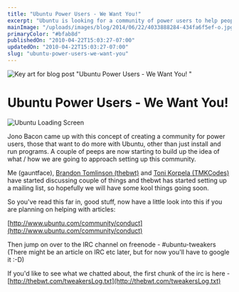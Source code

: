 ```yaml
---
title: "Ubuntu Power Users - We Want You!"
excerpt: "Ubuntu is looking for a community of power users to help people get more out of Ubuntu."
mainImage: "/uploads/images/blog/2014/06/22/4033888284-434fa6f5ef-o.jpg"
primaryColor: "#bfab8d"
publishedOn: "2010-04-22T15:03:27-07:00"
updatedOn: "2010-04-22T15:03:27-07:00"
slug: "ubuntu-power-users-we-want-you"
---
```

![Key art for blog post "Ubuntu Power Users - We Want You! "](/uploads/images/blog/2014/06/22/4033888284-434fa6f5ef-o.jpg)

# Ubuntu Power Users - We Want You! 

![Ubuntu Loading Screen](/uploads/images/blog/2010/04/boot.png)

Jono Bacon came up with this concept of creating a community for power users, those that want to do more with Ubuntu, other than just install and run programs. A couple of peeps are now starting to build up the idea of what / how we are going to approach setting up this community.

Me (gauntface), [Brandon Tomlinson (thebwt)](http://thebwt.com/) and [Toni Korpela (TMKCodes)](http://tmkcodes.kicks-ass.org/) have started discussing couple of things and thebwt has started setting up a mailing list, so hopefully we will have some kool things going soon.

So you've read this far in, good stuff, now have a little look into this if you are planning on helping with articles:

[http://www.ubuntu.com/community/conduct](http://www.ubuntu.com/community/conduct)

Then jump on over to the IRC channel on freenode - #ubuntu-tweakers (There might be an article on IRC etc later, but for now you'll have to google it :-D)

If you'd like to see what we chatted about, the first chunk of the irc is here - [http://thebwt.com/tweakersLog.txt](http://thebwt.com/tweakersLog.txt)
